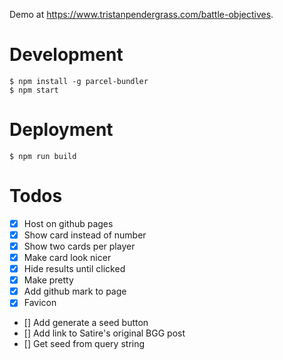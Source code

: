 Demo at https://www.tristanpendergrass.com/battle-objectives.

# Development

```
$ npm install -g parcel-bundler
$ npm start
```

# Deployment

```
$ npm run build
```

# Todos

- [x] Host on github pages
- [x] Show card instead of number
- [x] Show two cards per player
- [x] Make card look nicer
- [x] Hide results until clicked
- [x] Make pretty
- [x] Add github mark to page
- [x] Favicon
- [] Add generate a seed button
- [] Add link to Satire's original BGG post
- [] Get seed from query string
